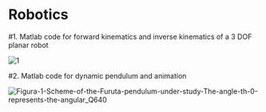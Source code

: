 # Robotics


#1. Matlab code for forward kinematics and inverse kinematics of a 3 DOF planar robot













![1](https://user-images.githubusercontent.com/87236474/139527855-38137e38-f7ef-498f-b6c5-dd820d0ca6a0.png)





#2. Matlab code for dynamic pendulum and animation




![Figura-1-Scheme-of-the-Furuta-pendulum-under-study-The-angle-th-0-represents-the-angular_Q640](https://user-images.githubusercontent.com/87236474/143079533-9515005f-9e72-4240-b333-3579fcab5a95.jpg)

